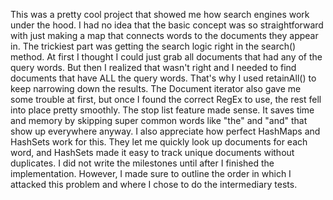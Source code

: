 This was a pretty cool project that showed me how search engines work under the hood. I had no idea that the basic concept was so straightforward with just making a map that connects words to the documents they appear in.
The trickiest part was getting the search logic right in the search() method. At first I thought I could just grab all documents that had any of the query words. But then I realized that wasn't right and I needed to find documents that have ALL the query words. That's why I used retainAll() to keep narrowing down the results. The Document iterator also gave me some trouble at first, but once I found the correct RegEx to use, the rest fell into place pretty smoothly.
The stop list feature made sense. It saves time and memory by skipping super common words like "the" and "and" that show up everywhere anyway.
I also appreciate how perfect HashMaps and HashSets work for this. They let me quickly look up documents for each word, and HashSets made it easy to track unique documents without duplicates.
I did not write the milestones until after I finished the implementation. However, I made sure to outline the order in which I attacked this problem and where I chose to do the intermediary tests.